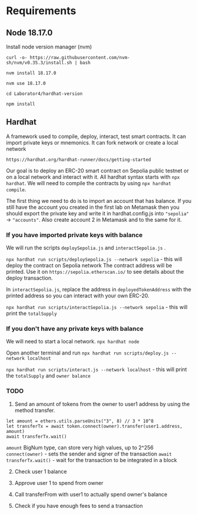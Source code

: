 # Requirements

## Node 18.17.0

Install node version manager (nvm)

`curl -o- https://raw.githubusercontent.com/nvm-sh/nvm/v0.35.3/install.sh | bash`

`nvm install 18.17.0`

`nvm use 18.17.0`

`cd Laborator4/hardhat-version`

`npm install`

## Hardhat

A framework used to compile, deploy, interact, test smart contracts. It can import private keys or mnemonics. It can fork network or create a local network

`https://hardhat.org/hardhat-runner/docs/getting-started`

Our goal is to deploy an ERC-20 smart contract on Sepolia public testnet or on a local network and interact with it.
All hardhat syntax starts with `npx hardhat`. We will need to compile the contracts by using `npx hardhat compile`.

The first thing we need to do is to import an account that has balance. If you still have the account you created in the first lab on Metamask then you should
export the private key and write it in hardhat.config.js into `"sepolia"` -> `"accounts"`. Also create account 2 in Metamask and to the same for it.

### If you have imported private keys with balance

We will run the scripts `deploySepolia.js` and `interactSepolia.js` .

`npx hardhat run scripts/deploySepolia.js --network sepolia` - this will deploy the contract on Sepolia network
The contract address will be printed. Use it on `https://sepolia.etherscan.io/` to see details about the deploy transaction.

In `interactSepolia.js`, replace the address in `deployedTokenAddress` with the printed address so you can interact with your own ERC-20.

`npx hardhat run scripts/interactSepolia.js --network sepolia` - this will print the `totalSupply`

### If you don't have any private keys with balance

We will need to start a local network. `npx hardhat node`

Open another terminal and run `npx hardhat run scripts/deploy.js --network localhost`

`npx hardhat run scripts/interact.js --network localhost` - this will print the `totalSupply` and `owner balance`


### TODO

1. Send an amount of tokens from the owner to user1 address by using the method transfer.

```
let amount = ethers.utils.parseUnits("3", 8) // 3 * 10^8
let transferTx = await token.connect(owner).transfer(user1.address, amount)
await transferTx.wait()
```

`amount` BigNum type, can store very high values, up to 2^256 
`connect(owner)` - sets the sender and signer of the transaction
`await transferTx.wait()` - wait for the transaction to be integrated in a block

2. Check user 1 balance

3. Approve user 1 to spend from owner

4. Call transferFrom with user1 to actually spend owner's balance

5. Check if you have enough fees to send a transaction

